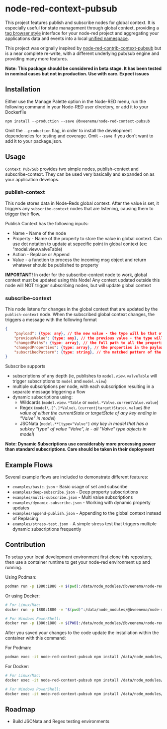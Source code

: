 # node-red-context-pubsub

This project features publish and subscribe nodes for global context. It is especially useful for state management through global context, providing a [tag browser style](https://www.docs.inductiveautomation.com/docs/8.1/platform/tags/tag-browser) interface for your node-red project and aggregating your applications data and events into a local [unified namespace](https://www.iiot.university/blog/what-is-uns%3F).

This project was orignally inspired by [node-red-contrib-context-pubsub](https://flows.nodered.org/node/@siirimangus/node-red-contrib-context-pubsub) but is a near complete re-write, with a different underlying pub/sub engine and providing many more features.

**Note: This package should be considered in beta stage. It has been tested in nominal cases but not in production. Use with care. Expect issues**

## Installation

Either use the Manage Palette option in the Node-RED menu, run the following command in your Node-RED user directory, or add it to your Dockerfile

```
npm install --production --save @bveenema/node-red-context-pubsub
```

Omit the `--production` flag, in order to install the development dependencies for testing and coverage. Omit `--save` if you don't want to add it to your package.json.

## Usage
`Context Pub/Sub` provides two simple nodes, publish-context and subscribe-context. They can be used very basically and expanded on as your application develops.

### publish-context
This node stores data in Node-Reds global context. After the value is set, it triggers any `subscribe-context` nodes that are listening, causing them to trigger their flow.

Publish Context has the following inputs:
- Name - Name of the node
- Property - Name of the property to store the value in global context. Can use dot notation to update at sepecific point in global context (ex: "model.view.valveTable)
- Action - Replace or Append
- Value - a function to process the incoming msg object and return whatever should be published to property

**IMPORTANT!** In order for the subscribe-context node to work, global context must be updated using this Node! Any context updated outside this node will NOT trigger subscribing nodes, but will update global context

### subscribe-context
This node listens for changes in the global context that are updated by the `publish-context` node. When the subscribed global context changes, the triggers a message with the following format
```json
{
    "payload": {type: any}, // the new value - the type will be that of the subscribed value stored in global context
    "previousValue": {type: any}, // the previous value - the type will be that of the subscribed value stored in global context
    "changedPaths": {type: array}, // the full path to all the properties in the payload that changed
    "changedProperties": {type: array}, // the properties in the payload that changed
    "subscribedPattern": {type: string}, // the matched pattern of the subscriber
}
```

Subscribe supports
- subscriptions of any depth (ie, publishes to `model.view.valveTable` will trigger subscriptions to `model` and `model.view`)
- multiple subscriptions per node, with each subscription resulting in a separate message triggering a flow
- dynamic subscriptions using:
  - Wildcards (`model.view.*Table` or `model.*Valve.currentValue.value`)
  - Regex (`model\.[^.]*Valve\.(current|target)State\.value$` *the value of either the currentState or targetState of any key ending in "Valve" in model*)
  - JSONata (`model.**[type="Valve"]` *any key in model that has a subkey "type" of value "Valve", ie - all "Valve" type objects in model*)

**Note: Dynamic Subscriptions use considerably more processing power than standard subscriptions. Care should be taken in their deployment**


## Example Flows
Several example flows are included to demonstrate different features:
- `examples/basic.json` - Basic usage of set and subscribe
- `examples/deep-subscribe.json` - Deep property subscriptions
- `examples/multi-subscribe.json` - Multi value subscriptions
- `examples/dynamic-subscribe.json` - Working with dynamic property updates
- `examples/append-publish.json` - Appending to the global context instead of Replacing
- `examples/stress-test.json` - A simple stress test that triggers multiple dynamic subscriptions frequently

## Contribution

To setup your local development environment first clone this repository, then use a container runtime to get your node-red environment up and running.

Using Podman:
```bash
podman run -p 1880:1880 -v $(pwd):/data/node_modules/@bveenema/node-red-context-pubsub -d --name node-red-context-pubsub nodered/node-red
```

Or using Docker:
```bash
# For Linux/Mac:
docker run -p 1880:1880 -v "$(pwd)":/data/node_modules/@bveenema/node-red-context-pubsub -d --name node-red-context-pubsub nodered/node-red

# For Windows PowerShell:
docker run -p 1880:1880 -v ${PWD}:/data/node_modules/@bveenema/node-red-context-pubsub -d --name node-red-context-pubsub nodered/node-red
```

After you saved your changes to the code update the installation within the container with this command:

For Podman:
```bash
podman exec -it node-red-context-pubsub npm install /data/node_modules/@bveenema/node-red-context-pubsub/ && podman restart node-red-context-pubsub
```

For Docker:
```bash
# For Linux/Mac:
docker exec -it node-red-context-pubsub npm install /data/node_modules/@bveenema/node-red-context-pubsub/ && docker restart node-red-context-pubsub

# For Windows PowerShell:
docker exec -it node-red-context-pubsub npm install /data/node_modules/@bveenema/node-red-context-pubsub/; docker restart node-red-context-pubsub 
```

## Roadmap
- Build JSONata and Regex testing environments